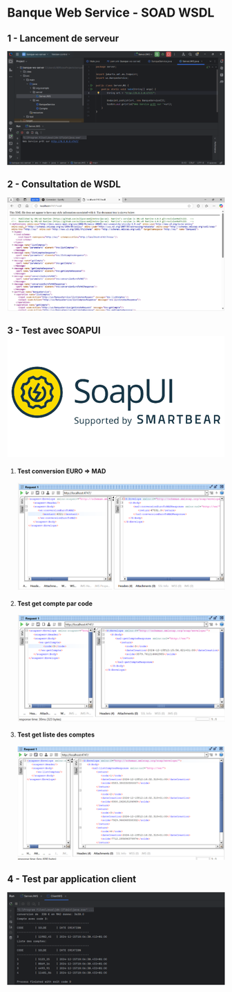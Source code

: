# Banque Web Service - SOAD WSDL

## 1 - Lancement de serveur
![Lancement de serveur](captures/1_server_run.png)

## 2 - Consultation de WSDL
![Consultation WSDL](captures/2_consulter_WSDL.png)

## 3 - Test avec SOAPUI ![SOAPUI Logo](captures/soapui-logo.png)

1. #### Test conversion EURO => MAD
   ![Test conversion EURO => MAD](captures/3_test_conversion_withSOAPUI.png)

2. #### Test get compte par code
   ![Test get compte par code](captures/4_test_getCompte_withSOAPUI.png)

3. #### Test get liste des comptes
   ![Test get liste des comptes](captures/5_test_getComptesList_withSOAPUI.png)

## 4 - Test par application client
![Test par application client](captures/6_client_impl.png)
